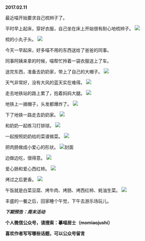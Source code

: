 
          
**2017.02.11**

最近喵开始要求自己梳辫子了。

平时早上起床，穿好衣服，自己坐在床上开始很有耐心地梳辫子。
![](https://mmbiz.qlogo.cn/mmbiz_jpg/uDI3FLln00ZuwGcx7ZiahbEDib0ianXd0yhRic40rLArOcM31C6WPibLzAVue7z2E72gIGs516fUG3ibZygibibR3kFuRA/0?wx_fmt=jpeg)


梳的小丸子头。
![](https://mmbiz.qlogo.cn/mmbiz_jpg/uDI3FLln00ZuwGcx7ZiahbEDib0ianXd0yhzdJxWHdFicGn1LXDBmW9qaW30zHhlX2vOyzqKK7AZ8nsZLJR9oPa2hw/0?wx_fmt=jpeg)


今天一早起床，好多喵不用的东西送给了爸爸的同事。

同事阿姨来拿的时候，喵帮忙拎着一袋衣服送上了车。

送完东西，准备去奶奶家，带上了自己的大帽子。
![](https://mmbiz.qlogo.cn/mmbiz_jpg/uDI3FLln00ZuwGcx7ZiahbEDib0ianXd0yhntBX2nvseMickIEpyFYaOc2Hn4HoibYgWyp7WGpEqf4ra08kB1GcTXpw/0?wx_fmt=jpeg)


天气非常好，没有大风的蓝天实在难得。
![](https://mmbiz.qlogo.cn/mmbiz_jpg/uDI3FLln00ZuwGcx7ZiahbEDib0ianXd0yhibzNEjpeKqicrHCrpNR0mroCDXZqJEpKGWgkkpsiaUtVOaoGgGpLb3zCQ/0?wx_fmt=jpeg)


走去地铁站的路上累了，抱着妈妈大腿。
![](https://mmbiz.qlogo.cn/mmbiz_jpg/uDI3FLln00ZuwGcx7ZiahbEDib0ianXd0yhkG08KSUJ3Emw2BVLqrMaI5VibT8iaZrGnIRURRgZZicySReuPTrCwdB0Q/0?wx_fmt=jpeg)


地铁上一摘帽子，头发都爆炸了。
![](https://mmbiz.qlogo.cn/mmbiz_jpg/uDI3FLln00ZuwGcx7ZiahbEDib0ianXd0yhrPPpgFjITXgiahtJm50R2sT3Jpia9McRCaib8vwZrn6YqC7dmyHLd4wHw/0?wx_fmt=jpeg)


下了地铁一路走去奶奶家。
![](https://mmbiz.qlogo.cn/mmbiz_jpg/uDI3FLln00ZuwGcx7ZiahbEDib0ianXd0yhwMt3bz05lTYjDOcice375ZAiaJOEc9wdWLcSPNMRHrktwV3Wt292TF9g/0?wx_fmt=jpeg)


和奶奶一起练习打排球。
![](https://mmbiz.qlogo.cn/mmbiz_jpg/uDI3FLln00ZuwGcx7ZiahbEDib0ianXd0yhIU7JU0bg7TsTpM8IJMenht154xsgjF9UAJawMqVcBfDX1AYtoqNCBw/0?wx_fmt=jpeg)


一起按照奶奶给的菜谱做菜。
![](https://mmbiz.qlogo.cn/mmbiz_jpg/uDI3FLln00ZuwGcx7ZiahbEDib0ianXd0yh4kB7b9jq4pnPZbBu0LaqubKsIenz73FAmdKZibibWIaKM5VXZsGe03tg/0?wx_fmt=jpeg)


把肉肠做成小爱心的形状。
![](https://mmbiz.qlogo.cn/mmbiz_jpg/uDI3FLln00ZuwGcx7ZiahbEDib0ianXd0yhaN0ML9SyG8rWUfLqgt6NrM0x7IWaLRD6JEOGQNia4e3F1gWcmTQVr3A/0?wx_fmt=jpeg)封面


边做边吃，很得意。
![](https://mmbiz.qlogo.cn/mmbiz_jpg/uDI3FLln00ZuwGcx7ZiahbEDib0ianXd0yh8IglzDcKmHdXlUe20PlTRQbibWsiaq0jgjw3aRXcu3ypGmccWAKAFkNw/0?wx_fmt=jpeg)


爱心肠和爱心西红柿。
![](https://mmbiz.qlogo.cn/mmbiz_jpg/uDI3FLln00ZuwGcx7ZiahbEDib0ianXd0yhIkib2B2rvOOG3jVdzhc9SWDLSg7UPkaiaibic2cnEic64c5dDJY437RxzMw/0?wx_fmt=jpeg)


烤过之后更香。
![](https://mmbiz.qlogo.cn/mmbiz_jpg/uDI3FLln00ZuwGcx7ZiahbEDib0ianXd0yh5hxthqE9jEJsfYEzQdv65wwXNyKXVg6wTCyHUOlz0nHb9K3DayMrQw/0?wx_fmt=jpeg)


午饭就是白菜豆腐、烤牛肉、烤肠、烤西红柿、蚝油生菜。
![](https://mmbiz.qlogo.cn/mmbiz_jpg/uDI3FLln00ZuwGcx7ZiahbEDib0ianXd0yhELeoNjnMs5Be9UEz7Cc16dPAzyOuIq5Wia8XCemsK89Vx7xkNwcJHIw/0?wx_fmt=jpeg)


丰盛的一餐之后，回家睡个午觉，下午去游乐场玩儿。


***下期预告：周末活动***


**个人微信公众号，请搜索：摹喵居士（momiaojushi）**

**喜欢作者写写哪些话题，可以公众号留言**

        